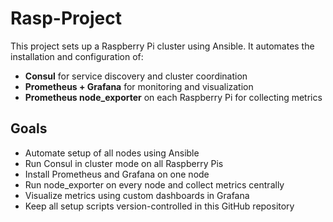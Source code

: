 # Rasp-Project

This project sets up a Raspberry Pi cluster using Ansible. It automates the installation and configuration of:

- **Consul** for service discovery and cluster coordination
- **Prometheus + Grafana** for monitoring and visualization
- **Prometheus node_exporter** on each Raspberry Pi for collecting metrics

## Goals

- Automate setup of all nodes using Ansible
- Run Consul in cluster mode on all Raspberry Pis
- Install Prometheus and Grafana on one node
- Run node_exporter on every node and collect metrics centrally
- Visualize metrics using custom dashboards in Grafana
- Keep all setup scripts version-controlled in this GitHub repository
